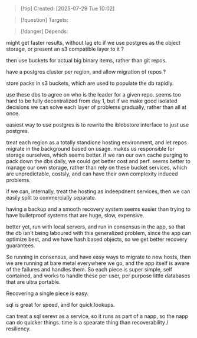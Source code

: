 
>[!tip] Created: [2025-07-29 Tue 10:02]

>[!question] Targets: 

>[!danger] Depends: 

might get faster results, without lag etc if we use postgres as the object storage, or present an s3 compatible layer to it ?

then use buckets for actual big binary items, rather than git repos.

have a postgres cluster per region, and allow migration of repos ?

store packs in s3 buckets, which are used to populate the db rapidly.

use these dbs to agree on who is the leader for a given repo.
seems too hard to be fully decentralized from day 1, but if we make good isolated decisions we can solve each layer of problems gradually, rather than all at once.

easiest way to use postgres is to rewrite the iblobstore interface to just use postgres.

treat each region as a totally standlone hosting environment, and let repos migrate in the background based on usage.
makes us responsible for storage ourselves, which seems better.
if we ran our own cache purging to pack down the dbs daily, we could get better cost and perf.
seems better to manage our own storage, rather than rely on these bucket services, which are unpredictable, costsly, and can have their own complexity induced problems.

if we can, internally, treat the hosting as indeepdnent services, then we can easily split to commercially separate.

having a backup and a smooth recovery system seems easier than trying to have bulletproof systems that are huge, slow, expensive.

better yet, run with local servers, and run in consensus in the app, so that the db isn't being laboured with this generalized problem, since the app can optimize best, and we have hash based objects, so we get better recovery guarantees.  

So running in consensus, and have easy ways to migrate to new hosts, then we are running at bare metal everywhere we go, and the app itself is aware of the failures and handles them.  So each piece is super simple, self contained, and works to handle these per user, per purpose little databases that are ultra portable.

Recovering a single piece is easy.

sql is great for speed, and for quick lookups.

can treat a sql serevr as a service, so it runs as part of a napp, so the napp can do quicker things.  time is a spearate thing than recoverability / resiliency.